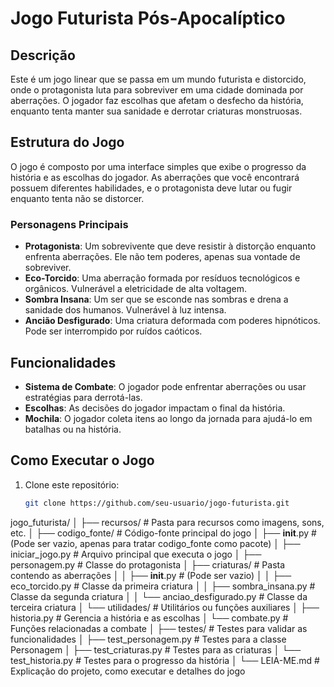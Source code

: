 # Jogo Futurista Pós-Apocalíptico

## Descrição

Este é um jogo linear que se passa em um mundo futurista e distorcido, onde o protagonista luta para sobreviver em uma cidade dominada por aberrações. O jogador faz escolhas que afetam o desfecho da história, enquanto tenta manter sua sanidade e derrotar criaturas monstruosas.

## Estrutura do Jogo

O jogo é composto por uma interface simples que exibe o progresso da história e as escolhas do jogador. As aberrações que você encontrará possuem diferentes habilidades, e o protagonista deve lutar ou fugir enquanto tenta não se distorcer.

### Personagens Principais

- **Protagonista**: Um sobrevivente que deve resistir à distorção enquanto enfrenta aberrações. Ele não tem poderes, apenas sua vontade de sobreviver.
- **Eco-Torcido**: Uma aberração formada por resíduos tecnológicos e orgânicos. Vulnerável a eletricidade de alta voltagem.
- **Sombra Insana**: Um ser que se esconde nas sombras e drena a sanidade dos humanos. Vulnerável à luz intensa.
- **Ancião Desfigurado**: Uma criatura deformada com poderes hipnóticos. Pode ser interrompido por ruídos caóticos.

## Funcionalidades

- **Sistema de Combate**: O jogador pode enfrentar aberrações ou usar estratégias para derrotá-las.
- **Escolhas**: As decisões do jogador impactam o final da história.
- **Mochila**: O jogador coleta itens ao longo da jornada para ajudá-lo em batalhas ou na história.

## Como Executar o Jogo

1. Clone este repositório:
   ```bash
   git clone https://github.com/seu-usuario/jogo-futurista.git

jogo_futurista/
│
├── recursos/                   # Pasta para recursos como imagens, sons, etc.
│
├── codigo_fonte/               # Código-fonte principal do jogo
│   ├── __init__.py             # (Pode ser vazio, apenas para tratar codigo_fonte como pacote)
│   ├── iniciar_jogo.py         # Arquivo principal que executa o jogo
│   ├── personagem.py           # Classe do protagonista
│   ├── criaturas/              # Pasta contendo as aberrações
│   │   ├── __init__.py         # (Pode ser vazio)
│   │   ├── eco_torcido.py      # Classe da primeira criatura
│   │   ├── sombra_insana.py    # Classe da segunda criatura
│   │   └── anciao_desfigurado.py # Classe da terceira criatura
│   └── utilidades/             # Utilitários ou funções auxiliares
│       ├── historia.py         # Gerencia a história e as escolhas
│       └── combate.py          # Funções relacionadas a combate
│
├── testes/                     # Testes para validar as funcionalidades
│   ├── test_personagem.py      # Testes para a classe Personagem
│   ├── test_criaturas.py       # Testes para as criaturas
│   └── test_historia.py        # Testes para o progresso da história
│
└── LEIA-ME.md                  # Explicação do projeto, como executar e detalhes do jogo
